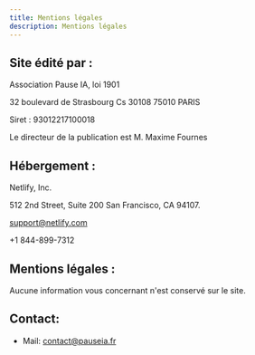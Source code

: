 ```yaml
---
title: Mentions légales
description: Mentions légales
---
```


## Site édité par :

Association Pause IA, loi 1901

32 boulevard de Strasbourg Cs 30108
75010 PARIS

Siret : 93012217100018

Le directeur de la publication est M. Maxime Fournes

## Hébergement :

Netlify, Inc.

512 2nd Street, Suite 200 San Francisco, CA 94107.

support@netlify.com

+1 844-899-7312

## Mentions légales :

Aucune information vous concernant n'est conservé sur le site.

## Contact:

- Mail: [contact@pauseia.fr](mailto:contact@pauseia.fr)
